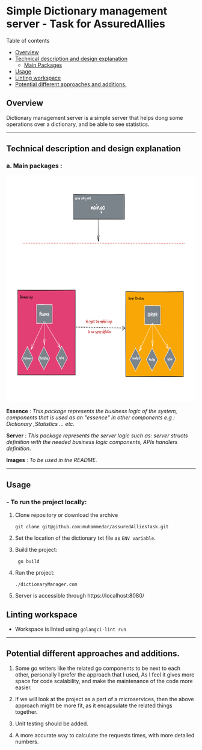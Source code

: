 #   Simple Dictionary management server - Task for AssuredAllies  

Table of contents
- [Overview](#overview)
- [Technical description and design explanation](#technical-description-and-design-explanation)
    - [Main Packages](#main-packages)
- [Usage](#usage)
- [Linting workspace](#linting-workspace)
- [Potential different approaches and additions.](#potential-different-approaches-and-additions)

## Overview
 
 Dictionary management server is a simple server that helps dong some operations over a dictionary, and be able to see statistics. 
____________ 

## Technical description and design explanation

### a. Main packages :


<img src="images/structure.png" width="1050" height="600">

**Essence** : _This package represents the business logic of the system, components that is used as an "essence" in other components e.g : Dictionary ,Statistics ... etc_.

**Server** : _This package represents the server logic such as: server structs definition with the needed business logic components, APIs handlers definition_.

**Images** : _To be used in the README._

____________ 

## Usage 

### **- To run the project locally:**
1. Clone repository or download the archive

    ```
    git clone git@github.com:muhammedar/assuredAlliesTask.git
    ```
    
2. Set the location of the dictionary txt file as `ENV variable`.

3. Build the project:
   ```
    go build
    ```
5. Run the project:
    ```
    ./dictionaryManager.com   
    ```
6. Server is accessible through https://localhost:8080/


## Linting workspace
- Workspace is linted using `golangci-lint run`

___________ 

## Potential different approaches and additions. 

1. Some go writers like the related go components to be next to each other,
personally I prefer the approach that I used, As I feel it gives more space for code scalability, and make the maintenance of the code more easier.

2. If we will look at the project as a part of a microservices, then the above approach might be more fit, as it encapsulate the related things together. 

3. Unit testing should be added. 

4. A more accurate way to calculate the requests times, with more detailed numbers.



